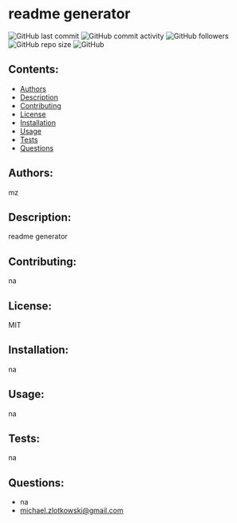 
  # readme generator

  ![GitHub last commit](https://img.shields.io/github/last-commit/MikeyZ89/readme_hw) 
  ![GitHub commit activity](https://img.shields.io/github/commit-activity/y/MikeyZ89/readme_hw) ![GitHub followers](https://img.shields.io/github/followers/MikeyZ89) 
  ![GitHub repo size](https://img.shields.io/github/repo-size/MikeyZ89/readme_hw) 
  ![GitHub](https://img.shields.io/github/license/MikeyZ89/readme_hw)

  ## Contents:
  * [Authors](#authors)
  * [Description](#description)
  * [Contributing](#contributing)
  * [License](#license)
  * [Installation](#installation)
  * [Usage](#usage)
  * [Tests](#tests)
  * [Questions](#questions) 

  ## Authors:
  mz

  ## Description:
  readme generator

  ## Contributing:
  na

  ## License:
  MIT 

  ## Installation:
  na

  ## Usage:
  na

  ## Tests:
  na

  ## Questions:
  * na
  * michael.zlotkowski@gmail.com

    